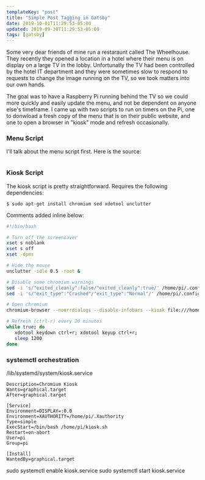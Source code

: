 ```yaml
---
templateKey: "post"
title: "Simple Post Tagging in Gatsby"
date: 2019-10-01T11:29:53-05:00
updated: 2019-09-30T11:29:53-05:00
tags: [gatsby]
---
```


Some very dear friends of mine run a restaraunt called The Wheelhouse. They
recently they opened a location in a hotel where their menu is on display on a
large TV in the lobby. Unfortunatly the TV had been controlled by the hotel IT
department and they were sometimes slow to respond to requests to change the
image running on the TV, so we took matters into our own hands.

The goal was to have a Raspberry Pi running behind the TV so we could more
quickly and easily update the menu, and not be dependent on anyone else's
timeframe. I came up with two scripts to run on timers on the Pi, one to
donwload a fresh copy of the menu that is on their public website, and one to
open a browser in "kiosk" mode and refresh occasionally.

### Menu Script

I'll talk about the menu script first. Here is the source:

```bash

```

### Kiosk Script

The kiosk script is pretty straightforward. Requires the following dependencies:

```shell
$ sudo apt-get install chromium sed xdotool unclutter
```

Comments added inline below:

```bash
#!/bin/bash

# Turn off the screensaver
xset s noblank
xset s off
xset -dpms

# Hide the mouse
unclutter -idle 0.5 -root &

# Disable some chromium warnings
sed -i 's/"exited_cleanly":false/"exited_cleanly":true/' /home/pi/.config/chromium/Default/Preferences
sed -i 's/"exit_type":"Crashed"/"exit_type":"Normal"/' /home/pi/.config/chromium/Default/Preferences

# Open chromium
chromium-browser --noerrdialogs --disable-infobars --kiosk file:///home/pi/www.wheelhousefood.com/…

# Refresh (ctrl-r) every 20 minutes
while true; do
   xdotool keydown ctrl+r; xdotool keyup ctrl+r;
   sleep 1200
done
```

### systemctl orchestration

/lib/systemd/system/kiosk.service

```[Unit]
Description=Chromium Kiosk
Wants=graphical.target
After=graphical.target

[Service]
Environment=DISPLAY=:0.0
Environment=XAUTHORITY=/home/pi/.Xauthority
Type=simple
ExecStart=/bin/bash /home/pi/kiosk.sh
Restart=on-abort
User=pi
Group=pi

[Install]
WantedBy=graphical.target
```

sudo systemctl enable kiosk.service
sudo systemctl start kiosk.service

